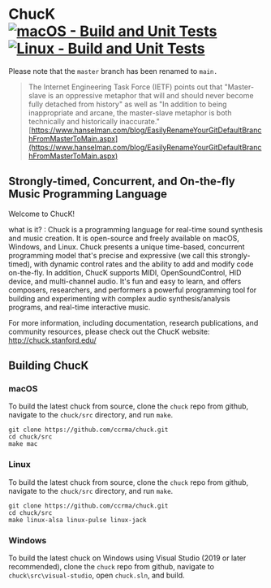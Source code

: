 # ChucK [![macOS - Build and Unit Tests](https://github.com/ccrma/chuck/actions/workflows/macos-build-unit-tests.yml/badge.svg)](https://github.com/ccrma/chuck/actions/workflows/macos-build-unit-tests.yml) [![Linux - Build and Unit Tests](https://github.com/ccrma/chuck/actions/workflows/linux-build-unit-tests.yml/badge.svg)](https://github.com/ccrma/chuck/actions/workflows/linux-build-unit-tests.yml)

Please note that the `master` branch has been renamed to `main.`

> The Internet Engineering Task Force (IETF) points out that "Master-slave is an oppressive metaphor that will and should never become fully detached from history" as well as "In addition to being inappropriate and arcane, the master-slave metaphor is both technically and historically inaccurate." 
[https://www.hanselman.com/blog/EasilyRenameYourGitDefaultBranchFromMasterToMain.aspx](https://www.hanselman.com/blog/EasilyRenameYourGitDefaultBranchFromMasterToMain.aspx)


## Strongly-timed, Concurrent, and On-the-fly Music Programming Language  

Welcome to ChucK! 

what is it? : Chuck is a programming language for real-time sound synthesis and music creation. It is open-source and freely available on macOS, Windows, and Linux. Chuck presents a unique time-based, concurrent programming model that's precise and expressive (we call this strongly-timed), with dynamic control rates and the ability to add and modify code on-the-fly. In addition, ChucK supports MIDI, OpenSoundControl, HID device, and multi-channel audio. It's fun and easy to learn, and offers composers, researchers, and performers a powerful programming tool for building and experimenting with complex audio synthesis/analysis programs, and real-time interactive music.

For more information, including documentation, research publications, and community resources, please check out the ChucK website:
http://chuck.stanford.edu/

## Building ChucK
### macOS
To build the latest chuck from source, clone the `chuck` repo from github, navigate to the `chuck/src` directory, and run `make`.

```
git clone https://github.com/ccrma/chuck.git
cd chuck/src
make mac
```

### Linux
To build the latest chuck from source, clone the `chuck` repo from github, navigate to the `chuck/src` directory, and run `make`.

```
git clone https://github.com/ccrma/chuck.git
cd chuck/src
make linux-alsa linux-pulse linux-jack
```

### Windows
To build the latest chuck on Windows using Visual Studio (2019 or later recommended), clone the `chuck` repo from github, navigate to `chuck\src\visual-studio`, open `chuck.sln`, and build.
